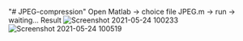 "# JPEG-compression" 
Open Matlab -> choice file JPEG.m -> run -> waiting...
Result
![Screenshot 2021-05-24 100233](https://user-images.githubusercontent.com/45939805/119290874-97de7200-bc77-11eb-9661-8359129f8e10.png)
![Screenshot 2021-05-24 100519](https://user-images.githubusercontent.com/45939805/119290878-99a83580-bc77-11eb-9a06-d48a1b6f2aab.png)
